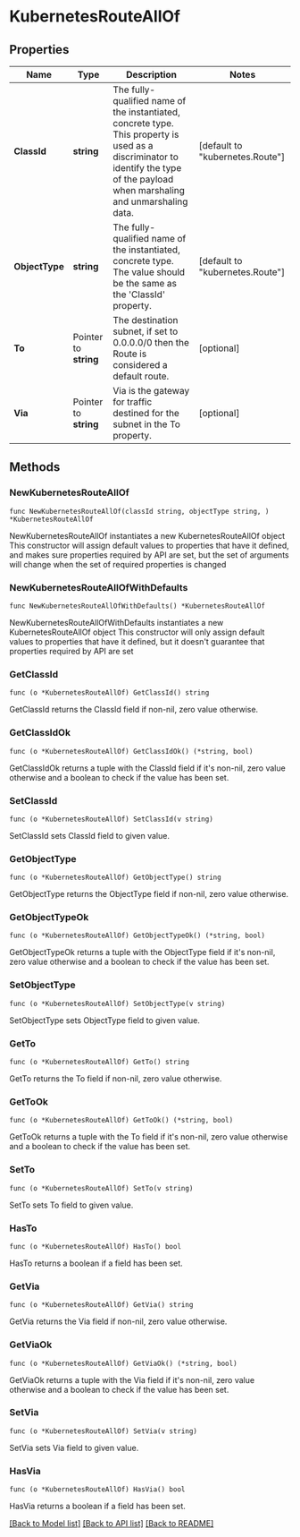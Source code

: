# KubernetesRouteAllOf

## Properties

Name | Type | Description | Notes
------------ | ------------- | ------------- | -------------
**ClassId** | **string** | The fully-qualified name of the instantiated, concrete type. This property is used as a discriminator to identify the type of the payload when marshaling and unmarshaling data. | [default to "kubernetes.Route"]
**ObjectType** | **string** | The fully-qualified name of the instantiated, concrete type. The value should be the same as the &#39;ClassId&#39; property. | [default to "kubernetes.Route"]
**To** | Pointer to **string** | The destination subnet, if set to 0.0.0.0/0 then the Route is considered a default route. | [optional] 
**Via** | Pointer to **string** | Via is the gateway for traffic destined for the subnet in the To property. | [optional] 

## Methods

### NewKubernetesRouteAllOf

`func NewKubernetesRouteAllOf(classId string, objectType string, ) *KubernetesRouteAllOf`

NewKubernetesRouteAllOf instantiates a new KubernetesRouteAllOf object
This constructor will assign default values to properties that have it defined,
and makes sure properties required by API are set, but the set of arguments
will change when the set of required properties is changed

### NewKubernetesRouteAllOfWithDefaults

`func NewKubernetesRouteAllOfWithDefaults() *KubernetesRouteAllOf`

NewKubernetesRouteAllOfWithDefaults instantiates a new KubernetesRouteAllOf object
This constructor will only assign default values to properties that have it defined,
but it doesn't guarantee that properties required by API are set

### GetClassId

`func (o *KubernetesRouteAllOf) GetClassId() string`

GetClassId returns the ClassId field if non-nil, zero value otherwise.

### GetClassIdOk

`func (o *KubernetesRouteAllOf) GetClassIdOk() (*string, bool)`

GetClassIdOk returns a tuple with the ClassId field if it's non-nil, zero value otherwise
and a boolean to check if the value has been set.

### SetClassId

`func (o *KubernetesRouteAllOf) SetClassId(v string)`

SetClassId sets ClassId field to given value.


### GetObjectType

`func (o *KubernetesRouteAllOf) GetObjectType() string`

GetObjectType returns the ObjectType field if non-nil, zero value otherwise.

### GetObjectTypeOk

`func (o *KubernetesRouteAllOf) GetObjectTypeOk() (*string, bool)`

GetObjectTypeOk returns a tuple with the ObjectType field if it's non-nil, zero value otherwise
and a boolean to check if the value has been set.

### SetObjectType

`func (o *KubernetesRouteAllOf) SetObjectType(v string)`

SetObjectType sets ObjectType field to given value.


### GetTo

`func (o *KubernetesRouteAllOf) GetTo() string`

GetTo returns the To field if non-nil, zero value otherwise.

### GetToOk

`func (o *KubernetesRouteAllOf) GetToOk() (*string, bool)`

GetToOk returns a tuple with the To field if it's non-nil, zero value otherwise
and a boolean to check if the value has been set.

### SetTo

`func (o *KubernetesRouteAllOf) SetTo(v string)`

SetTo sets To field to given value.

### HasTo

`func (o *KubernetesRouteAllOf) HasTo() bool`

HasTo returns a boolean if a field has been set.

### GetVia

`func (o *KubernetesRouteAllOf) GetVia() string`

GetVia returns the Via field if non-nil, zero value otherwise.

### GetViaOk

`func (o *KubernetesRouteAllOf) GetViaOk() (*string, bool)`

GetViaOk returns a tuple with the Via field if it's non-nil, zero value otherwise
and a boolean to check if the value has been set.

### SetVia

`func (o *KubernetesRouteAllOf) SetVia(v string)`

SetVia sets Via field to given value.

### HasVia

`func (o *KubernetesRouteAllOf) HasVia() bool`

HasVia returns a boolean if a field has been set.


[[Back to Model list]](../README.md#documentation-for-models) [[Back to API list]](../README.md#documentation-for-api-endpoints) [[Back to README]](../README.md)


